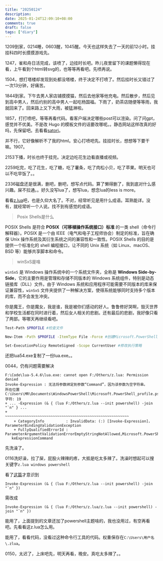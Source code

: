 ```yaml
---
title: "20250124"
description: 
date: 2025-01-24T12:09:10+08:00
comments: true
draft: false
tags: ["diary"]
---
```

1209到家，0214睡，0603醒，1045醒。今天也这样失去了一天的前12小时。挂挂科四时长摸摸游戏先。

1247，雀和舟日活完成，该喷了，边挂时长吧。昨儿夜里留下的课题懒得现在看，上午看到个html转svg的，也等等再看吧。先喷再说。

1504，想打塔楼却发现到处都没塔楼，终于决定不打喷了。然后挂时长又错过了一次13分钟，好痛苦。

1844到家。下午去男人家店铺摸摸猫，然后去他家等他充电。然后散步，然后见到高中男人，然后约别的高中男人一起吃杨国福。下雨了，奶茶店随便等等雨，我就回来了。回来路上又下大雨，被猛淋啦。

1857，打打喷吧，等等再看代码。看客户端决定哪些post可以渲染。问了问gpt，感觉并不优美。不是改 Hugo 的模板文件的话要改哪呢。。静态网站这样改真的好吗，先保留吧。去看看[satori](https://github.com/vercel/satori)。

并不行，它好像解析不了我的html。安心打喷吧先。挂挂时长，想想等下要干嘛。1907。

2153下播，时长也终于挂完。决定边吃花生边看直播或视频。

2259吃完，吃了花生，吃了糖，吃了薯条，吃了肉松小贝，吃了苹果。明天也可以不吃早饭了。。

2336磁盘还是很满，删吧，删吧，想写点代码。算了懒得删了，我到底对什么感兴趣。屎不拉通。。好久没写lua了，想写lua，想念lua的less is more。

看看[z.lua](https://github.com/skywind3000/z.lua)吧，也是久仰大名了。不对，经常听见是用什么成语。耳熟能详。没有，就经常听一个人说。找不到有感觉的成语。

>Posix Shells是什么

POSIX Shells 是符合 **POSIX（可移植操作系统接口）标准** 的一类 shell（命令行解释器）。POSIX 是一个由 IEEE（电气和电子工程师协会）制定的标准，旨在确保 Unix 操作系统及其衍生系统之间的兼容性和一致性。POSIX Shells 的目的是提供一个标准化的 shell 编程接口，让不同的 Unix 系统（如 Linux、macOS、BSD 等）能够共享脚本和命令。

>winSxS是啥

`winSxS` 是 Windows 操作系统中的一个系统文件夹，全称是 **Windows Side-by-Side**，它的主要作用是管理和存储不同版本的 Windows 系统组件，特别是动态链接库（DLL）文件。由于 Windows 系统和应用程序可能需要不同版本的库来保证兼容性，`winSxS` 文件夹提供了一种解决方案，使得系统能够同时支持多个版本的库，而不会发生冲突。

你是魔王，你是魔女，我是谁，我是被你们感动的好人。鲁鲁修好哭啊，毁灭世界和学校生活都在同时进行着，然后女人相关的悲剧。还有最后的悲剧，我好像只看了两部。等哪天再继续看吧。

```bash
Test-Path $PROFILE #检查文件

New-Item -Path $PROFILE -ItemType File -Force #创建Microsoft.PowerShell_profile.ps1

Set-ExecutionPolicy RemoteSigned -Scope CurrentUser #修改执行策略

```
还把lua54.exe复制了一份lua.exe。。

0044，仍有问题需要解决
```
F:\Code\lua-5.4.6\lua.exe: cannot open F:/Others/z.lua: Permission denied
Invoke-Expression : 无法将参数绑定到参数“Command”，因为该参数为空字符串。
所在位置 C:\Users\MR\Documents\WindowsPowerShell\Microsoft.PowerShell_profile.ps1:1 字符: 19
+ ... -Expression (& { (lua F:/Others/z.lua --init powershell) -join "`n" } ...
+                 ~~~~~~~~~~~~~~~~~~~~~~~~~~~~~~~~~~~~~~~~~~~~~~~~~~~~~~~~~
    + CategoryInfo          : InvalidData: (:) [Invoke-Expression]，ParameterBindingValidationException
    + FullyQualifiedErrorId : ParameterArgumentValidationErrorEmptyStringNotAllowed,Microsoft.PowerShell.Commands.Invo
   keExpressionCommand
```
先洗澡了。

0116洗好澡，拉了屎，屁股火辣辣的疼，大抵是吃太多辣了。洗澡时想起可以搜关键字`z.lua windows powershell`

看了[这篇](https://szhshp.org/tech/2021/01/23/windowsterminalgettingstarted#powershell)才意识到
```
Invoke-Expression (& { (lua F:/Others/z.lua --init powershell) -join "`n" })
```
需改成
```
Invoke-Expression (& { (lua F:/Others/z.lua/z.lua --init powershell) -join "`n" })
```

能用了，上面提到的文章还加了powershell主题啥的，我也没用过，有空再看吧。先看看这z.lua怎么用。

能用了，看看代码，没看过这种命令行工具的代码。权重保存在`C:\Users\用户名\.zlua`。

0150，太迟了，上床吧先，明天再看，晚安。真吃太多辣了。。